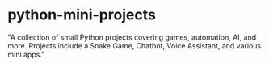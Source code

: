 # python-mini-projects
"A collection of small Python projects covering games, automation, AI, and more. Projects include a Snake Game, Chatbot, Voice Assistant, and various mini apps."

